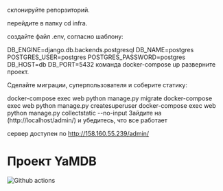 склонируйте репорзиторий.

перейдите в папку cd infra.

создайте файл .env, согласно шаблону:

DB_ENGINE=django.db.backends.postgresql
DB_NAME=postgres
POSTGRES_USER=postgres
POSTGRES_PASSWORD=postgres
DB_HOST=db
DB_PORT=5432
команда docker-compose up разверните проект.

Сделайте миграции, суперпользователя и соберите статику:

docker-compose exec web python manage.py migrate
docker-compose exec web python manage.py createsuperuser
docker-compose exec web python manage.py collectstatic --no-input
Зайдите на (http://localhost/admin/) и убедитесь, что все работает

сервер доступен по http://158.160.55.239/admin/
# Проект YaMDB
![Github actions](https://github.com/Xanssun/yamdb_final/actions/workflows/yamdb_workflow.yml/badge.svg)